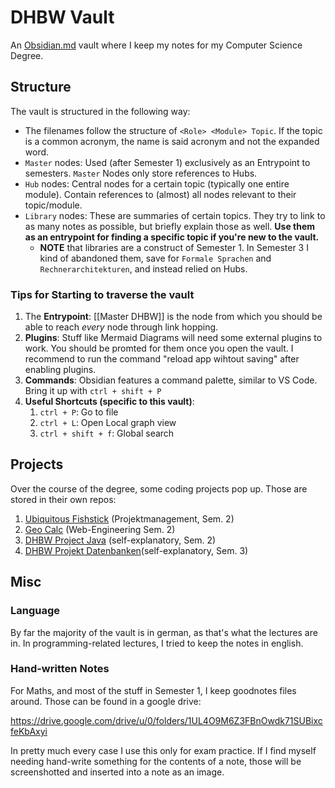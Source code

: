 # DHBW Vault
An [Obsidian.md](https://obsidian.md/) vault where I keep my notes for my Computer Science Degree.

## Structure
The vault is structured in the following way:
- The filenames follow the structure of `<Role> <Module> Topic`. If the topic is a common acronym, the name is said acronym and not the expanded word.
- `Master` nodes: Used (after Semester 1) exclusively as an Entrypoint to semesters. `Master` Nodes only store references to Hubs.
- `Hub` nodes: Central nodes for a certain topic (typically one entire module). Contain references to (almost) all nodes relevant to their topic/module.
- `Library` nodes: These are summaries of certain topics. They try to link to as many notes as possible, but briefly explain those as well. **Use them as an entrypoint for finding a specific topic if you're new to the vault.**
	- **NOTE** that libraries are a construct of Semester 1. In Semester 3 I kind of abandoned them, save for `Formale Sprachen` and `Rechnerarchitekturen`, and instead relied on Hubs.

### Tips for Starting to traverse the vault
1. The **Entrypoint**: [[Master DHBW]] is the node from which you should be able to reach _every_ node through link hopping.
2. **Plugins**: Stuff like Mermaid Diagrams will need some external plugins to work. You should be promted for them once you open the vault. I recommend to run the command "reload app wihtout saving" after enabling plugins.
3. **Commands**: Obsidian features a command palette, similar to VS Code. Bring it up with `ctrl + shift + P`
4. **Useful Shortcuts (specific to this vault)**: 
	1. `ctrl + P`: Go to file
	2. `ctrl + L`: Open Local graph view
	3. `ctrl + shift + f`: Global search

## Projects
Over the course of the degree, some coding projects pop up. Those are stored in their own repos:
1. [Ubiquitous Fishstick](https://github.com/TeeMitHonig/ubiquitous-fishstick) (Projektmanagement, Sem. 2)
2. [Geo Calc](https://github.com/heofthetea/DHBW-Geo-Calc) (Web-Engineering Sem. 2)
3. [DHBW Project Java](https://github.com/heofthetea/dhbw-project-java) (self-explanatory, Sem. 2)
4. [DHBW Projekt Datenbanken](https://github.com/heofthetea/dhbw-projekt-datenbanken)(self-explanatory, Sem. 3)

## Misc
### Language
By far the majority of the vault is in german, as that's what the lectures are in. In programming-related lectures, I tried to keep the notes in english.

### Hand-written Notes
For Maths, and most of the stuff in Semester 1, I keep goodnotes files around. Those can be found in a google drive:

https://drive.google.com/drive/u/0/folders/1UL4O9M6Z3FBnOwdk71SUBixcfeKbAxyi

In pretty much every case I use this only for exam practice. If I find myself needing hand-write something for the contents of a note, those will be screenshotted and inserted into a note as an image.
